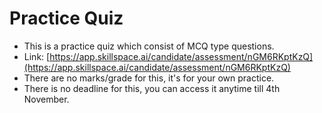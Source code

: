 # Practice Quiz

* This is a practice quiz which consist of MCQ type questions.
* Link: [https://app.skillspace.ai/candidate/assessment/nGM6RKptKzQ](https://app.skillspace.ai/candidate/assessment/nGM6RKptKzQ)
* There are no marks/grade for this, it's for your own practice.
* There is no deadline for this, you can access it anytime till 4th November.
